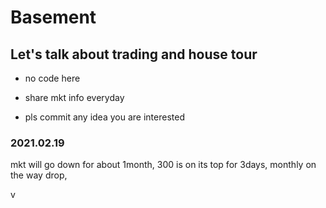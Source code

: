 # Basement
## Let's talk about trading and house tour
- no code here
+ share mkt info everyday
* pls commit any idea you are interested

### 2021.02.19

mkt will go down for about 1month,
300 is on its top for 3days,
monthly on the way drop,

v

